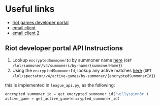 # Useful links
- [riot games developer portal](https://developer.riotgames.com/)
- [email client](https://sendgrid.com/)
- [email client 2](https://www.mailgun.com/)


## Riot developer portal API Instructions

1. Lookup `encryptedSummonerId` by summoner name [here](https://developer.riotgames.com/apis#summoner-v4/GET_getBySummonerName) (`GET /lol/summoner/v4/summoners/by-name/{summonerName}`)
2. Using the `encryptedSummonerId`, lookup any active matches [here](https://developer.riotgames.com/apis#spectator-v4/GET_getCurrentGameInfoBySummoner) (`GET /lol/spectator/v4/active-games/by-summoner/{encryptedSummonerId}`)

this is implemented in `league_api.py`, as the following:

```python
encrypted_summoner_id = get_encrypted_summoner_id('willyspinn3r')
active_game = get_active_game(encrypted_summoner_id)
```

